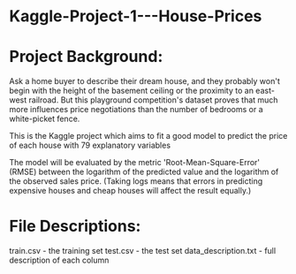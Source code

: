 # Kaggle-Project-1---House-Prices

# Project Background:

Ask a home buyer to describe their dream house, and they probably won't begin with the height of the basement ceiling or the proximity to an east-west railroad. But this playground competition's dataset proves that much more influences price negotiations than the number of bedrooms or a white-picket fence.

This is the Kaggle project which aims to fit a good model to predict the price of each house with 79 explanatory variables

The model will be evaluated by the metric 'Root-Mean-Square-Error' (RMSE) between the logarithm of the predicted value and the logarithm of the observed sales price.
(Taking logs means that errors in predicting expensive houses and cheap houses will affect the result equally.)

# File Descriptions:

train.csv - the training set
test.csv - the test set
data_description.txt - full description of each column
